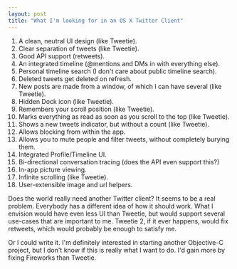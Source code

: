 ```yaml
---
layout: post
title: "What I'm looking for in an OS X Twitter Client"
---
```


1. A clean, neutral UI design (like Tweetie).
2. Clear separation of tweets (like Tweetie).
3. Good API support (retweets).
4. An integrated timeline (@mentions and DMs in with everything else).
5. Personal timeline search (I don't care about public timeline search).
6. Deleted tweets get deleted on refresh.
7. New posts are made from a window, of which I can have several (like Tweetie).
8. Hidden Dock icon (like Tweetie).
9. Remembers your scroll position (like Tweetie).
10. Marks everything as read as soon as you scroll to the top (like Tweetie).
11. Shows a new tweets indicator, but without a count (like Tweetie).
12. Allows blocking from within the app.
13. Allows you to mute people and filter tweets, without completely burying them.
14. Integrated Profile/Timeline UI.
15. Bi-directional conversation tracing (does the API even support this?)
15. In-app picture viewing.
16. Infinite scrolling (like Tweetie).
17. User-extensible image and url helpers.

Does the world really need another Twitter client? It seems to be a real problem. Everybody has a different
idea of how it should work. What I envision would have even less UI than Tweetie, but would support several
use-cases that are important to me. Tweetie 2, if it ever happens, would fix retweets, which would probably
be enough to satisfy me.

Or I could write it. I'm definitely interested in starting another Objective-C project, but I don't know if
this is really what I want to do. I'd gain more by fixing Fireworks than Tweetie.

